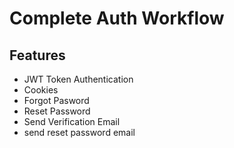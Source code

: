 # Complete Auth Workflow

## Features

- JWT Token Authentication
- Cookies
- Forgot Pasword
- Reset Password
- Send Verification Email
- send reset password email
